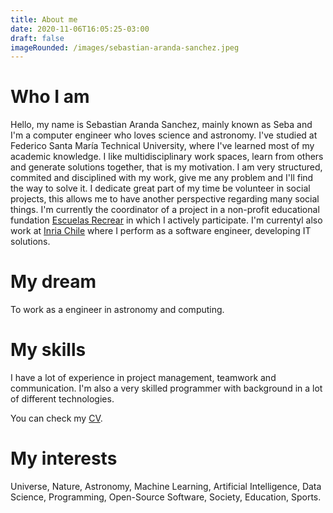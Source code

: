 ```yaml
---
title: About me
date: 2020-11-06T16:05:25-03:00
draft: false
imageRounded: /images/sebastian-aranda-sanchez.jpeg
---
```


# Who I am

Hello, my name is Sebastian Aranda Sanchez, mainly known as Seba and I'm a computer engineer who loves science and astronomy. I've studied at Federico Santa María Technical University, where I've learned most of my academic knowledge. I like multidisciplinary work spaces, learn from others and generate solutions together, that is my motivation. I am very structured, commited and disciplined with my work, give me any problem and I'll find the way to solve it. I dedicate great part of my time be volunteer in social projects, this allows me to have another perspective regarding many social things. I'm currently the coordinator of a project in a non-profit educational fundation [Escuelas Recrear](https://www.escuelasrecrear.cl/) in which I actively participate. I'm currentyl also work at [Inria Chile](https://inria.cl/es) where I perform as a software engineer, developing IT solutions. 

# My dream

To work as a engineer in astronomy and computing.

# My skills

I have a lot of experience in project management, teamwork and communication. I'm also a very skilled programmer with background in a lot of different technologies.

You can check my [CV](/cv__english_.pdf).

# My interests

Universe, Nature, Astronomy, Machine Learning, Artificial Intelligence, Data Science, Programming, Open-Source Software, Society, Education, Sports. 